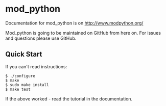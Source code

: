 mod_python
==========

Documentation for mod_python is on http://www.modpython.org/

Mod_python is going to be maintained on GitHub from here on. For issues and questions
please use GitHub.

Quick Start
-----------

If you can't read instructions:

```shell
$ ./configure
$ make
$ sudo make install
$ make test
```

If the above worked - read the tutorial in the documentation.
